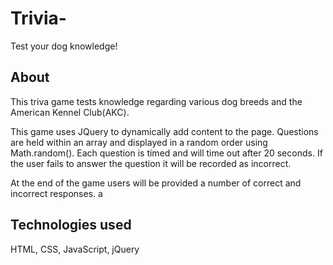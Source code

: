 # Trivia-
Test your dog knowledge!

## About
This triva game tests knowledge regarding various dog breeds and the American Kennel Club(AKC).

This game uses JQuery to dynamically add content to the page. Questions are held within an array and displayed in a random order using Math.random(). Each question is timed and will time out after 20 seconds. If the user fails to answer the question it will be recorded as incorrect.

At the end of the game users will be provided a number of correct and incorrect responses. a

## Technologies used
HTML, CSS, JavaScript, jQuery
